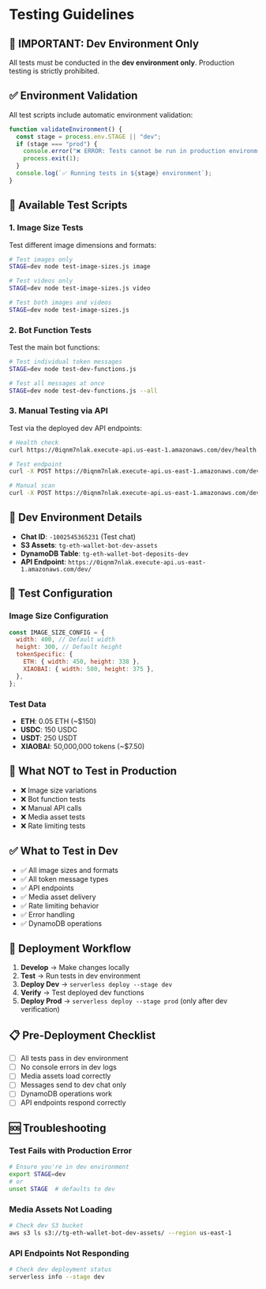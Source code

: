 # Testing Guidelines

## 🚨 **IMPORTANT: Dev Environment Only**

All tests must be conducted in the **dev environment only**. Production testing is strictly prohibited.

## ✅ **Environment Validation**

All test scripts include automatic environment validation:

```javascript
function validateEnvironment() {
  const stage = process.env.STAGE || "dev";
  if (stage === "prod") {
    console.error("❌ ERROR: Tests cannot be run in production environment!");
    process.exit(1);
  }
  console.log(`✅ Running tests in ${stage} environment`);
}
```

## 🧪 **Available Test Scripts**

### 1. Image Size Tests

Test different image dimensions and formats:

```bash
# Test images only
STAGE=dev node test-image-sizes.js image

# Test videos only
STAGE=dev node test-image-sizes.js video

# Test both images and videos
STAGE=dev node test-image-sizes.js
```

### 2. Bot Function Tests

Test the main bot functions:

```bash
# Test individual token messages
STAGE=dev node test-dev-functions.js

# Test all messages at once
STAGE=dev node test-dev-functions.js --all
```

### 3. Manual Testing via API

Test via the deployed dev API endpoints:

```bash
# Health check
curl https://0iqnm7nlak.execute-api.us-east-1.amazonaws.com/dev/health

# Test endpoint
curl -X POST https://0iqnm7nlak.execute-api.us-east-1.amazonaws.com/dev/test

# Manual scan
curl -X POST https://0iqnm7nlak.execute-api.us-east-1.amazonaws.com/dev/scan
```

## 📱 **Dev Environment Details**

- **Chat ID**: `-1002545365231` (Test chat)
- **S3 Assets**: `tg-eth-wallet-bot-dev-assets`
- **DynamoDB Table**: `tg-eth-wallet-bot-deposits-dev`
- **API Endpoint**: `https://0iqnm7nlak.execute-api.us-east-1.amazonaws.com/dev/`

## 🔧 **Test Configuration**

### Image Size Configuration

```javascript
const IMAGE_SIZE_CONFIG = {
  width: 400, // Default width
  height: 300, // Default height
  tokenSpecific: {
    ETH: { width: 450, height: 338 },
    XIAOBAI: { width: 500, height: 375 },
  },
};
```

### Test Data

- **ETH**: 0.05 ETH (~$150)
- **USDC**: 150 USDC
- **USDT**: 250 USDT
- **XIAOBAI**: 50,000,000 tokens (~$7.50)

## 🚫 **What NOT to Test in Production**

- ❌ Image size variations
- ❌ Bot function tests
- ❌ Manual API calls
- ❌ Media asset tests
- ❌ Rate limiting tests

## ✅ **What to Test in Dev**

- ✅ All image sizes and formats
- ✅ All token message types
- ✅ API endpoints
- ✅ Media asset delivery
- ✅ Rate limiting behavior
- ✅ Error handling
- ✅ DynamoDB operations

## 🔄 **Deployment Workflow**

1. **Develop** → Make changes locally
2. **Test** → Run tests in dev environment
3. **Deploy Dev** → `serverless deploy --stage dev`
4. **Verify** → Test deployed dev functions
5. **Deploy Prod** → `serverless deploy --stage prod` (only after dev verification)

## 📋 **Pre-Deployment Checklist**

- [ ] All tests pass in dev environment
- [ ] No console errors in dev logs
- [ ] Media assets load correctly
- [ ] Messages send to dev chat only
- [ ] DynamoDB operations work
- [ ] API endpoints respond correctly

## 🆘 **Troubleshooting**

### Test Fails with Production Error

```bash
# Ensure you're in dev environment
export STAGE=dev
# or
unset STAGE  # defaults to dev
```

### Media Assets Not Loading

```bash
# Check dev S3 bucket
aws s3 ls s3://tg-eth-wallet-bot-dev-assets/ --region us-east-1
```

### API Endpoints Not Responding

```bash
# Check dev deployment status
serverless info --stage dev
```
